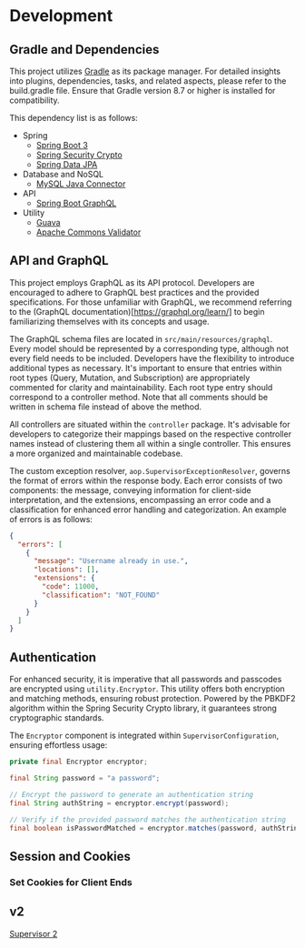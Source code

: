 # Development

## Gradle and Dependencies

This project utilizes [Gradle]((https://docs.gradle.org/current/userguide/userguide.html)) as its package manager. For detailed insights into plugins, dependencies, tasks, and related aspects, please refer to the build.gradle file. Ensure that Gradle version 8.7 or higher is installed for compatibility.

This dependency list is as follows:

* Spring
    * [Spring Boot 3](https://docs.spring.io/spring-boot/docs/current/reference/htmlsingle/)
    * [Spring Security Crypto](https://docs.spring.io/spring-security/site/docs/5.0.x/reference/html/crypto.html)
    * [Spring Data JPA](https://docs.spring.io/spring-data/jpa/reference/index.html)
* Database and NoSQL
    * [MySQL Java Connector](https://www.mysql.com/products/connector/)
* API
    * [Spring Boot GraphQL](https://docs.spring.io/spring-graphql/docs/1.2.2/reference/html/)
* Utility
    * [Guava](https://github.com/google/guava/wiki)
    * [Apache Commons Validator](https://commons.apache.org/proper/commons-validator/)

## API and GraphQL

This project employs GraphQL as its API protocol. Developers are encouraged to adhere to GraphQL best practices and the provided specifications. For those unfamiliar with GraphQL, we recommend referring to the (GraphQL documentation)[https://graphql.org/learn/] to begin familiarizing themselves with its concepts and usage.

The GraphQL schema files are located in `src/main/resources/graphql`. Every model should be represented by a corresponding type, although not every field needs to be included. Developers have the flexibility to introduce additional types as necessary. It's important to ensure that entries within root types (Query, Mutation, and Subscription) are appropriately commented for clarity and maintainability. Each root type entry should correspond to a controller method. Note that all comments should be written in schema file instead of above the method.

All controllers are situated within the `controller` package. It's advisable for developers to categorize their mappings based on the respective controller names instead of clustering them all within a single controller. This ensures a more organized and maintainable codebase.

The custom exception resolver, `aop.SupervisorExceptionResolver`, governs the format of errors within the response body. Each error consists of two components: the message, conveying information for client-side interpretation, and the extensions, encompassing an error code and a classification for enhanced error handling and categorization. An example of errors is as follows:

```json
{
  "errors": [
    {
      "message": "Username already in use.",
      "locations": [],
      "extensions": {
        "code": 11000,
        "classification": "NOT_FOUND"
      }
    }
  ]
}
```

## Authentication

For enhanced security, it is imperative that all passwords and passcodes are encrypted using `utility.Encryptor`. This utility offers both encryption and matching methods, ensuring robust protection. Powered by the PBKDF2 algorithm within the Spring Security Crypto library, it guarantees strong cryptographic standards.

The `Encryptor` component is integrated within `SupervisorConfiguration`, ensuring effortless usage:

```java
private final Encryptor encryptor;

final String password = "a password";

// Encrypt the password to generate an authentication string
final String authString = encryptor.encrypt(password);

// Verify if the provided password matches the authentication string
final boolean isPasswordMatched = encryptor.matches(password, authString);
```

## Session and Cookies

### Set Cookies for Client Ends



## v2

[Supervisor 2](https://github.com/typinghare/supervisor-spring/tree/v2/src/main/java/me/jameschan/supervisor)